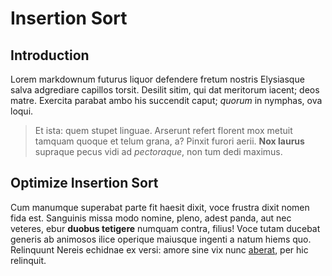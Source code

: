 # Insertion Sort

## Introduction

Lorem markdownum futurus liquor defendere fretum nostris Elysiasque salva
adgrediare capillos torsit. Desilit sitim, qui dat meritorum iacent; deos matre.
Exercita parabat ambo his succendit caput; _quorum_ in nymphas, ova loqui.

> Et ista: quem stupet linguae. Arserunt refert florent mox metuit tamquam
> quoque et telum grana, a? Pinxit furori aerii. **Nox laurus** supraque pecus
> vidi ad _pectoraque_, non tum dedi maximus.

## Optimize Insertion Sort

Cum manumque superabat parte fit haesit dixit, voce frustra dixit nomen fida
est. Sanguinis missa modo nomine, pleno, adest panda, aut nec veteres, ebur
**duobus tetigere** numquam contra, filius! Voce tutam ducebat generis ab
animosos ilice operique maiusque ingenti a natum hiems quo. Relinquunt Nereis
echidnae ex versi: amore sine vix nunc
[aberat](http://in-ventos.com/illud.aspx), per hic relinquit.

